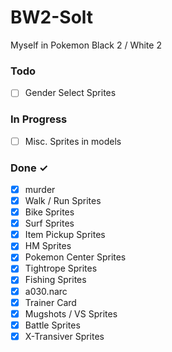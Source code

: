 # BW2-Solt
Myself in Pokemon Black 2 / White 2

### Todo

- [ ] Gender Select Sprites


### In Progress

- [ ] Misc. Sprites in models

### Done ✓

- [x] murder
- [x] Walk / Run Sprites
- [x] Bike Sprites
- [x] Surf Sprites
- [x] Item Pickup Sprites
- [x] HM Sprites
- [x] Pokemon Center Sprites
- [x] Tightrope Sprites
- [x] Fishing Sprites
- [x] a030.narc
- [x] Trainer Card
- [x] Mugshots / VS Sprites
- [x] Battle Sprites
- [x] X-Transiver Sprites